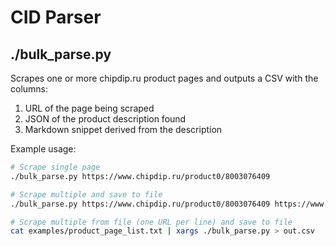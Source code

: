 # CID Parser

## ./bulk_parse.py

Scrapes one or more chipdip.ru product pages and outputs a CSV with the columns:

1. URL of the page being scraped
2. JSON of the product description found
3. Markdown snippet derived from the description

Example usage:

```sh
# Scrape single page
./bulk_parse.py https://www.chipdip.ru/product0/8003076409

# Scrape multiple and save to file
./bulk_parse.py https://www.chipdip.ru/product0/8003076409 https://www.chipdip.ru/product/spu01m-05 > out.csv

# Scrape multiple from file (one URL per line) and save to file
cat examples/product_page_list.txt | xargs ./bulk_parse.py > out.csv
```
